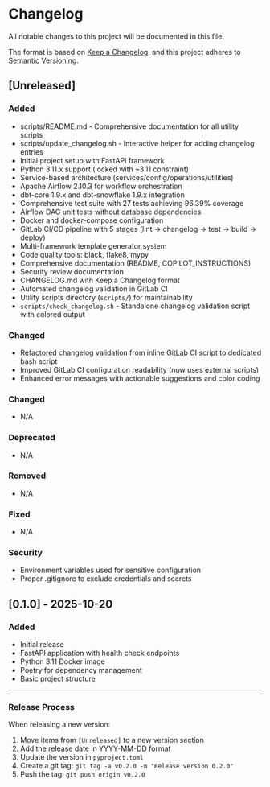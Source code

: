 # Changelog

All notable changes to this project will be documented in this file.

The format is based on [Keep a Changelog](https://keepachangelog.com/en/1.0.0/),
and this project adheres to [Semantic Versioning](https://semver.org/spec/v2.0.0.html).

## [Unreleased]

### Added

- scripts/README.md - Comprehensive documentation for all utility scripts
- scripts/update_changelog.sh - Interactive helper for adding changelog entries
- Initial project setup with FastAPI framework
- Python 3.11.x support (locked with ~3.11 constraint)
- Service-based architecture (services/config/operations/utilities)
- Apache Airflow 2.10.3 for workflow orchestration
- dbt-core 1.9.x and dbt-snowflake 1.9.x integration
- Comprehensive test suite with 27 tests achieving 96.39% coverage
- Airflow DAG unit tests without database dependencies
- Docker and docker-compose configuration
- GitLab CI/CD pipeline with 5 stages (lint → changelog → test → build → deploy)
- Multi-framework template generator system
- Code quality tools: black, flake8, mypy
- Comprehensive documentation (README, COPILOT_INSTRUCTIONS)
- Security review documentation
- CHANGELOG.md with Keep a Changelog format
- Automated changelog validation in GitLab CI
- Utility scripts directory (`scripts/`) for maintainability
- `scripts/check_changelog.sh` - Standalone changelog validation script with colored output

### Changed

- Refactored changelog validation from inline GitLab CI script to dedicated bash script
- Improved GitLab CI configuration readability (now uses external scripts)
- Enhanced error messages with actionable suggestions and color coding

### Changed

- N/A

### Deprecated

- N/A

### Removed

- N/A

### Fixed

- N/A

### Security

- Environment variables used for sensitive configuration
- Proper .gitignore to exclude credentials and secrets

## [0.1.0] - 2025-10-20

### Added

- Initial release
- FastAPI application with health check endpoints
- Python 3.11 Docker image
- Poetry for dependency management
- Basic project structure

---

### Release Process

When releasing a new version:

1. Move items from `[Unreleased]` to a new version section
2. Add the release date in YYYY-MM-DD format
3. Update the version in `pyproject.toml`
4. Create a git tag: `git tag -a v0.2.0 -m "Release version 0.2.0"`
5. Push the tag: `git push origin v0.2.0`
